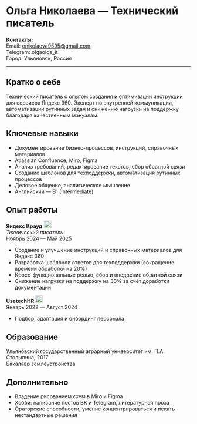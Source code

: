 # Ольга Николаева — Технический писатель

**Контакты:**  
Email: onikolaeva9595@gmail.com  
Telegram: olgaolga_it  
Город: Ульяновск, Россия

---

## Кратко о себе

Технический писатель с опытом создания и оптимизации инструкций для сервисов Яндекс 360. Эксперт по внутренней коммуникации, автоматизации рутинных задач и снижению нагрузки на поддержку благодаря качественным мануалам.

## Ключевые навыки

- Документирование бизнес-процессов, инструкций, справочных материалов
- Atlassian Confluence, Miro, Figma
- Анализ требований, редактирование текстов, сбор обратной связи
- Создание шаблонов для техподдержки, автоматизация рутинных процессов
- Деловое общение, аналитическое мышление
- Английский — B1 (Intermediate)

## Опыт работы

**Яндекс Крауд**  <img src="https://infars.ru/upload/resize_cache/webp/iblock/00d/6dvtk1slox490g87epiu6we3wg0ehu8a/GoAN4hYwKxo.webp" width="20" height="20">  
*Технический писатель*  
Ноябрь 2024 — Май 2025  
- Создание и улучшение инструкций и справочных материалов для Яндекс 360  
- Разработка шаблонов ответов для техподдержки (сокращение времени обработки на 20%)  
- Кросс-функциональные ревью, сбор и внедрение обратной связи  
- Снижение нагрузки на поддержку на 30% за счёт доработки документации

**UsetechHR**   <img src= "https://media.proglib.io/companies/2021/03/25/20395da6d70dc10369d29f1b3d751955.jpg" width="20" height="20">  
Январь 2022 — Август 2024  
- Подбор, адаптация и онбординг персонала  

## Образование

Ульяновский государственный аграрный университет им. П.А. Столыпина, 2017  
Бакалавр землеустройства

## Дополнительно

- Владение рисованием схем в Miro и Figma
- Хобби: написание постов ВК и Telegram, литературная проза
- Ораторские способности, умение концентрироваться и искать нестандартные решения
